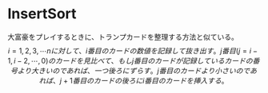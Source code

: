 # InsertSort

大富豪をプレイするときに、トランプカードを整理する方法と似ている。
$$i = 1,2,3,\cdots nに対して、i番目のカードの数値を記録して抜き出す。j番目(j = i -1, i -2 , \cdots , 0)のカードを見比べて、もしj番目のカードが記録しているカードの番号より大きいのであれば、一つ後ろにずらす。j番目のカードより小さいのであれば、j+1番目のカードの後ろにi番目のカードを挿入する。$$
